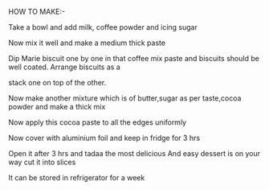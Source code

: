 HOW TO MAKE:-

Take a bowl and add milk, coffee powder and icing sugar

Now mix it well and make a medium thick paste

Dip Marie biscuit one by one in that coffee mix paste and biscuits should be well coated. Arrange biscuits as a 

stack one on top of the other.

Now make another mixture which is of butter,sugar as per taste,cocoa powder and make a thick mix

Now apply this cocoa paste to all the edges uniformly

Now cover with aluminium foil and keep in fridge for 3 hrs

Open it after 3 hrs and tadaa the most delicious And easy dessert is on your way cut it into slices

It can be stored in refrigerator for a week